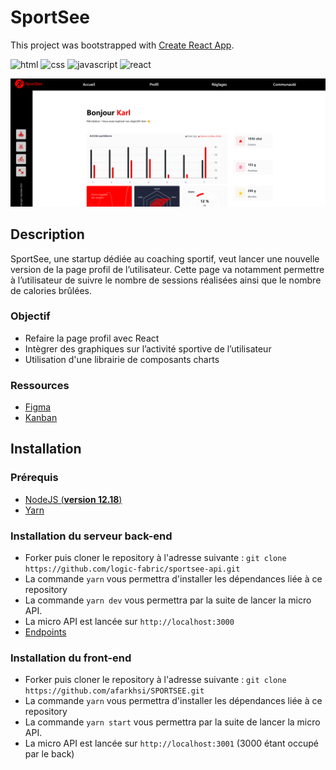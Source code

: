 # SportSee

This project was bootstrapped with [Create React App](https://github.com/facebook/create-react-app).

![html][html5-badge]
![css][css3-badge]
![javascript][javascript-badge]
![react][react-badge]

![Banner](./src/assets/website-sportsee.png)

## Description

SportSee, une startup dédiée au coaching sportif, veut lancer une nouvelle version de la page profil de l’utilisateur. Cette page va notamment permettre à l’utilisateur de suivre le nombre de sessions réalisées ainsi que le nombre de calories brûlées.

### Objectif

- Refaire la page profil avec React
- Intègrer des graphiques sur l’activité sportive de l’utilisateur
- Utilisation d'une librairie de composants charts

### Ressources

- [Figma](https://www.figma.com/file/BMomGVZqLZb811mDMShpLu/UI-design-Sportify-FR?type=design&node-id=1-2&mode=design&t=wj5G3Pm4Tl97gkpk-0)
- [Kanban](https://openclassrooms.notion.site/Tableau-de-bord-SportSee-6686aa4b5f44417881a4884c9af5669e?p=f83bcc5efa944de2b23f63bbeb5445d1&pm=s)

## Installation

### Prérequis

- [NodeJS (**version 12.18**)](https://nodejs.org/en/)
- [Yarn](https://yarnpkg.com/)

### Installation du serveur back-end

- Forker puis cloner le repository à l'adresse suivante :
  `git clone https://github.com/logic-fabric/sportsee-api.git`
- La commande `yarn` vous permettra d'installer les dépendances liée à ce repository
- La commande `yarn dev` vous permettra par la suite de lancer la micro API.
- La micro API est lancée sur `http://localhost:3000`
- [Endpoints](https://github.com/OpenClassrooms-Student-Center/P9-front-end-dashboard#41-possible-endpoints)

### Installation du front-end

- Forker puis cloner le repository à l'adresse suivante :
  `git clone https://github.com/afarkhsi/SPORTSEE.git`
- La commande `yarn` vous permettra d'installer les dépendances liée à ce repository
- La commande `yarn start` vous permettra par la suite de lancer la micro API.
- La micro API est lancée sur `http://localhost:3001` (3000 étant occupé par le back)

<!-- BADGE LINKS -->

[html5-badge]: https://img.shields.io/badge/HTML5-E34F26?style=for-the-badge&logo=html5&logoColor=white
[css3-badge]: https://img.shields.io/badge/CSS3-1572B6?style=for-the-badge&logo=css3&logoColor=white
[javascript-badge]: https://img.shields.io/badge/JavaScript-F7DF1E?style=for-the-badge&logo=javascript&logoColor=black
[react-badge]: https://img.shields.io/badge/React-20232A?style=for-the-badge&logo=react&logoColor=61DAFB

